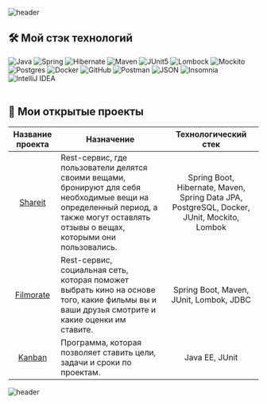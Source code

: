 ![header](https://capsule-render.vercel.app/api?type=waving&color=gradient&height=250&section=header&text=Hello%20World!&fontSize=75&animation=fadeIn&fontAlignY=38&desc=%20Добро%20пожаловать%20в%20мой%20GitHub%20профиль!&descAlignY=51&descAlign=60)
## 🛠 Мой стэк технологий
  ![Java](https://img.shields.io/badge/java-%23ED8B00.svg?style=for-the-badge)
  ![Spring](https://img.shields.io/badge/spring-%236DB33F.svg?style=for-the-badge&logo=spring&logoColor=white)
  ![Hibernate](https://img.shields.io/badge/Hibernate-BDB76B?style=for-the-badge&logo=Hibernate&logoColor=000000)
  ![Maven](https://img.shields.io/badge/Maven-FF0000?style=for-the-badge&logo=Apache%20Maven&logoColor=000000)
  ![JUnit5](https://img.shields.io/badge/JUnit5-25A162?style=for-the-badge&logo=JUnit5&logoColor=FFFFFF)
  ![Lombock](https://img.shields.io/badge/Lombock-B22222.svg?style=for-the-badge)
  ![Mockito](https://img.shields.io/badge/Mockito-9ACD32.svg?style=for-the-badge)
  ![Postgres](https://img.shields.io/badge/postgres-%23316192.svg?style=for-the-badge&logo=postgresql&logoColor=white)
  ![Docker](https://img.shields.io/badge/Docker-2496ED?style=for-the-badge&logo=Docker&logoColor=FFFFFF)
  ![GitHub](https://img.shields.io/badge/github-%23121011.svg?style=for-the-badge&logo=github&logoColor=white)
  ![Postman](https://img.shields.io/badge/Postman-FF6C37?style=for-the-badge&logo=postman&logoColor=white)
  ![JSON](https://img.shields.io/static/v1?style=for-the-badge&message=JSON&color=000000&logo=JSON&logoColor=FFFFFF&label=)
  ![Insomnia](https://img.shields.io/badge/Insomnia-C0C0C0?style=for-the-badge&logo=insomnia&logoColor=5849BE)
  ![IntelliJ IDEA](https://img.shields.io/static/v1?style=for-the-badge&message=IntelliJ+IDEA&color=000000&logo=IntelliJ+IDEA&logoColor=FFFFFF&label=)<br><br>

## 📂 Мои открытые проекты

| Название проекта                                      | Назначение                                                                                                                                                                          | Технологический стек                                                                      |
|:-----------------------------------------------------:|-------------------------------------------------------------------------------------------------------------------------------------------------------------------------------------|:-----------------------------------------------------------------------------------------:|
| [Shareit](https://github.com/am29-10/java-shareit)    | Rest-сервис, где пользователи делятся своими вещами, бронируют для себя необходимые вещи на определенный период, а также могут оставлять отзывы о вещах, которыми они пользовались. | Spring Boot, Hibernate, Maven, Spring Data JPA, PostgreSQL, Docker, JUnit, Mockito, Lombok|
| [Filmorate](https://github.com/am29-10/java-filmorate)| Rest-сервис, социальная сеть, которая поможет выбрать кино на основе того, какие фильмы вы и ваши друзья смотрите и какие оценки им ставите.                                        | Spring Boot, Maven, JUnit, Lombok, JDBC                                                   |
| [Kanban](https://github.com/am29-10/java-kanban) | Программа, которая позволяет ставить цели, задачи и сроки по проектам.                                                                                                              | Java EE, JUnit                                                                            |
  
![header](https://capsule-render.vercel.app/api?type=rounded&color=gradient&text=Come%20again!&fontSize=40&animation=fadeIn)

  
  
  
